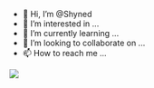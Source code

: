 - 👋 Hi, I’m @Shyned
- 👀 I’m interested in ...
- 🌱 I’m currently learning ...
- 💞️ I’m looking to collaborate on ...
- 📫 How to reach me ...


![](http://i.imgur.com/OUkLi.gif)

